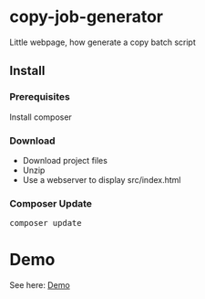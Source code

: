 # copy-job-generator
Little webpage, how generate a copy batch script

## Install

### Prerequisites 

Install composer

### Download

* Download project files
* Unzip
* Use a webserver to display src/index.html

### Composer Update

<pre>composer update</pre>

# Demo

See here: [Demo](http://copy-job-generator.tobias-seckinger.de/)
